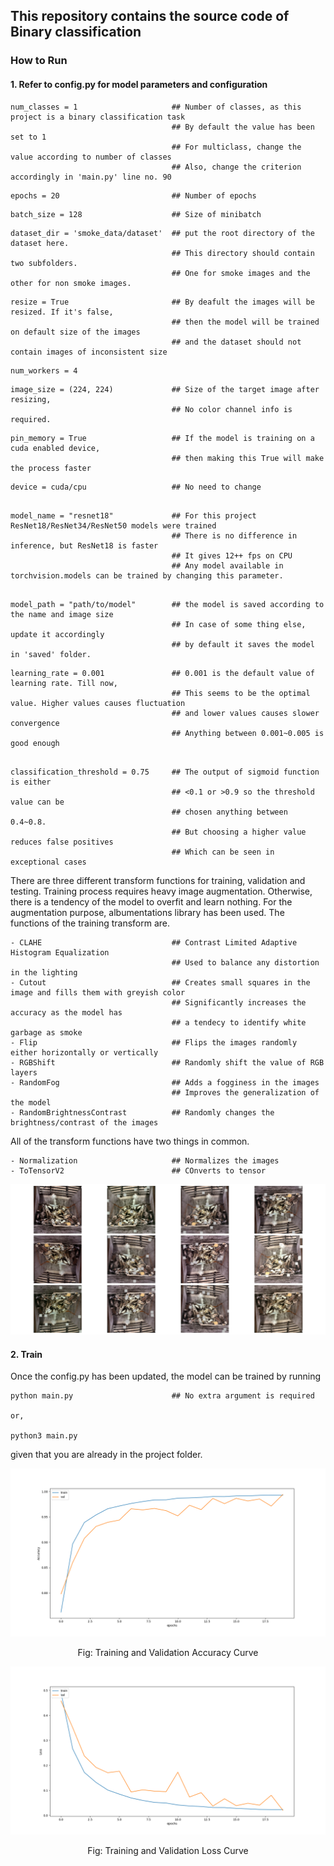 ## This repository contains the source code of Binary classification

### How to Run

#### 1. Refer to **config.py** for model parameters and configuration

```
num_classes = 1                     ## Number of classes, as this project is a binary classification task
                                    ## By default the value has been set to 1
                                    ## For multiclass, change the value according to number of classes
                                    ## Also, change the criterion accordingly in 'main.py' line no. 90 
```
```
epochs = 20                         ## Number of epochs 
```
```
batch_size = 128                    ## Size of minibatch
```
```
dataset_dir = 'smoke_data/dataset'  ## put the root directory of the dataset here.
                                    ## This directory should contain two subfolders. 
                                    ## One for smoke images and the other for non smoke images.
```
```
resize = True                       ## By deafult the images will be resized. If it's false, 
                                    ## then the model will be trained on default size of the images
                                    ## and the dataset should not contain images of inconsistent size
```
```
num_workers = 4                     
```
```
image_size = (224, 224)             ## Size of the target image after resizing,
                                    ## No color channel info is required.
```
```
pin_memory = True                   ## If the model is training on a cuda enabled device, 
                                    ## then making this True will make the process faster
```
```
device = cuda/cpu                   ## No need to change
```
```

model_name = "resnet18"             ## For this project ResNet18/ResNet34/ResNet50 models were trained
                                    ## There is no difference in inference, but ResNet18 is faster
                                    ## It gives 12++ fps on CPU
                                    ## Any model available in torchvision.models can be trained by changing this parameter.
```
```

model_path = "path/to/model"        ## the model is saved according to the name and image size
                                    ## In case of some thing else, update it accordingly
                                    ## by default it saves the model in 'saved' folder.

```
```
learning_rate = 0.001               ## 0.001 is the default value of learning rate. Till now,
                                    ## This seems to be the optimal value. Higher values causes fluctuation
                                    ## and lower values causes slower convergence
                                    ## Anything between 0.001~0.005 is good enough
```
```

classification_threshold = 0.75     ## The output of sigmoid function is either
                                    ## <0.1 or >0.9 so the threshold value can be
                                    ## chosen anything between 0.4~0.8.
                                    ## But choosing a higher value reduces false positives 
                                    ## Which can be seen in exceptional cases
```

There are three different transform functions for training, validation and testing. Training process requires heavy image augmentation. Otherwise, there is a tendency of the model to overfit and learn nothing. For the augmentation purpose, albumentations library has been used.
The functions of the training transform are.

```
- CLAHE                             ## Contrast Limited Adaptive Histogram Equalization
                                    ## Used to balance any distortion in the lighting
- Cutout                            ## Creates small squares in the image and fills them with greyish color
                                    ## Significantly increases the accuracy as the model has 
                                    ## a tendecy to identify white garbage as smoke
- Flip                              ## Flips the images randomly either horizontally or vertically
- RGBShift                          ## Randomly shift the value of RGB layers
- RandomFog                         ## Adds a fogginess in the images
                                    ## Improves the generalization of the model
- RandomBrightnessContrast          ## Randomly changes the brightness/contrast of the images

```
All of the transform functions have two things in common. 

```
- Normalization                     ## Normalizes the images
- ToTensorV2                        ## COnverts to tensor
```
![Augmentations](images/augments.jpg "Augmentations")



#### 2. Train
Once the config.py has been updated, the model can be trained by running 
```
python main.py                      ## No extra argument is required

or,

python3 main.py 
```
given that you are already in the project folder.

![Training and Validation Accuracy](images/accuracy.png "Accuracy Curve")

<center> Fig: Training and Validation Accuracy Curve </center>

![Training and Validation Loss](images/loss.png "Loss Curve")

<center> Fig: Training and Validation Loss Curve </center>

